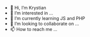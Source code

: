 - 👋 Hi, I’m Krystian 
- 👀 I’m interested in ...
- 🌱 I’m currently learning JS and PHP
- 💞️ I’m looking to collaborate on ...
- 📫 How to reach me ...

<!---
baniaa77/baniaa77 is a ✨ special ✨ repository because its `README.md` (this file) appears on your GitHub profile.
You can click the Preview link to take a look at your changes.
--->
